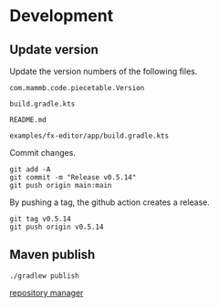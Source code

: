 
# Development

## Update version

Update the version numbers of the following files.

```
com.mammb.code.piecetable.Version
```

```
build.gradle.kts
```

```
README.md
```

```
examples/fx-editor/app/build.gradle.kts
```


Commit changes.

```shell
git add -A
git commit -m "Release v0.5.14"
git push origin main:main
```

By pushing a tag, the github action creates a release.

```shell
git tag v0.5.14
git push origin v0.5.14
```


## Maven publish

```shell
./gradlew publish
```

[repository manager](https://oss.sonatype.org/)

